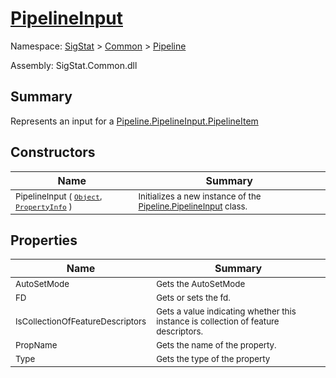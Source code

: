 # [PipelineInput](./PipelineInput.md)

Namespace: [SigStat]() > [Common](./../README.md) > [Pipeline](./README.md)

Assembly: SigStat.Common.dll

## Summary
Represents an input for a [Pipeline.PipelineInput.PipelineItem](https://github.com/hargitomi97/sigstat/blob/master/docs/md/.md)

## Constructors

| Name | Summary | 
| --- | --- | 
| <sub>PipelineInput ( [`Object`](https://docs.microsoft.com/en-us/dotnet/api/System.Object), [`PropertyInfo`](https://docs.microsoft.com/en-us/dotnet/api/System.Reflection.PropertyInfo) )</sub>| <sub>Initializes a new instance of the [Pipeline.PipelineInput](https://github.com/hargitomi97/sigstat/blob/master/docs/md/SigStat/Common/Pipeline/PipelineInput.md) class.</sub>| <br>


## Properties

| Name | Summary | 
| --- | --- | 
| <sub>AutoSetMode</sub>| <sub>Gets the AutoSetMode</sub>| <br>
| <sub>FD</sub>| <sub>Gets or sets the fd.</sub>| <br>
| <sub>IsCollectionOfFeatureDescriptors</sub>| <sub>Gets a value indicating whether this instance is collection of feature descriptors.</sub>| <br>
| <sub>PropName</sub>| <sub>Gets the name of the property.</sub>| <br>
| <sub>Type</sub>| <sub>Gets the type of the property</sub>| <br>


